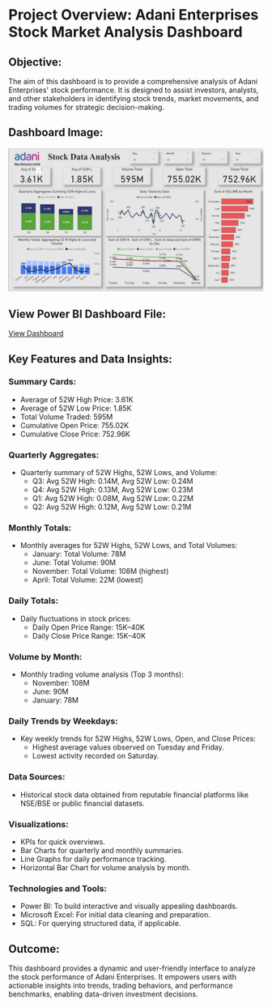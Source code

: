 # Project Overview: Adani Enterprises Stock Market Analysis Dashboard

## Objective:
The aim of this dashboard is to provide a comprehensive analysis of Adani Enterprises' stock performance. It is designed to assist investors, analysts, and other stakeholders in identifying stock trends, market movements, and trading volumes for strategic decision-making.

## Dashboard Image:
![Dashboard](Dashboard)

## View Power BI Dashboard File:
[View Dashboard](https://app.powerbi.com/view?r=eyJrIjoiODE3YzhlZWQtMmExOC00NWRmLTlhNzMtMTBhNDEyZTRkODY1IiwidCI6IjM0YmQ4YmVkLTJhYzEtNDFhZS05ZjA4LTRlMGEzZjExNzA2YyJ9)
## Key Features and Data Insights:

### Summary Cards:
- Average of 52W High Price: 3.61K
- Average of 52W Low Price: 1.85K
- Total Volume Traded: 595M
- Cumulative Open Price: 755.02K
- Cumulative Close Price: 752.96K

### Quarterly Aggregates:
- Quarterly summary of 52W Highs, 52W Lows, and Volume:
  - Q3: Avg 52W High: 0.14M, Avg 52W Low: 0.24M
  - Q4: Avg 52W High: 0.13M, Avg 52W Low: 0.23M
  - Q1: Avg 52W High: 0.08M, Avg 52W Low: 0.22M
  - Q2: Avg 52W High: 0.12M, Avg 52W Low: 0.21M

### Monthly Totals:
- Monthly averages for 52W Highs, 52W Lows, and Total Volumes:
  - January: Total Volume: 78M
  - June: Total Volume: 90M
  - November: Total Volume: 108M (highest)
  - April: Total Volume: 22M (lowest)

### Daily Totals:
- Daily fluctuations in stock prices:
  - Daily Open Price Range: 15K–40K
  - Daily Close Price Range: 15K–40K

### Volume by Month:
- Monthly trading volume analysis (Top 3 months):
  - November: 108M
  - June: 90M
  - January: 78M

### Daily Trends by Weekdays:
- Key weekly trends for 52W Highs, 52W Lows, Open, and Close Prices:
  - Highest average values observed on Tuesday and Friday.
  - Lowest activity recorded on Saturday.

### Data Sources:
- Historical stock data obtained from reputable financial platforms like NSE/BSE or public financial datasets.

### Visualizations:
- KPIs for quick overviews.
- Bar Charts for quarterly and monthly summaries.
- Line Graphs for daily performance tracking.
- Horizontal Bar Chart for volume analysis by month.

### Technologies and Tools:
- Power BI: To build interactive and visually appealing dashboards.
- Microsoft Excel: For initial data cleaning and preparation.
- SQL: For querying structured data, if applicable.

## Outcome:
This dashboard provides a dynamic and user-friendly interface to analyze the stock performance of Adani Enterprises. It empowers users with actionable insights into trends, trading behaviors, and performance benchmarks, enabling data-driven investment decisions.
